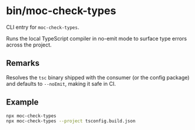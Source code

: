 # bin/moc-check-types

CLI entry for `moc-check-types`.

Runs the local TypeScript compiler in no-emit mode to surface type errors across the project.

## Remarks

Resolves the `tsc` binary shipped with the consumer (or the config package) and defaults to `--noEmit`, making it safe in CI.

## Example

```bash
npx moc-check-types
npx moc-check-types --project tsconfig.build.json
```
